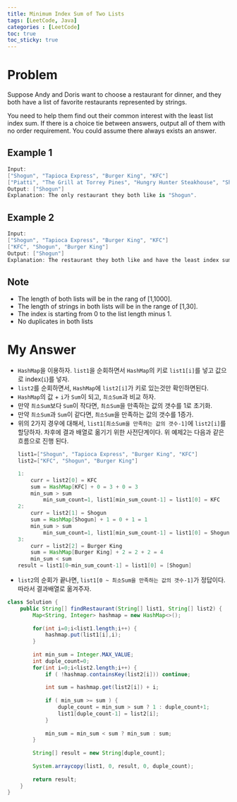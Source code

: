 ```yaml
---
title: Minimum Index Sum of Two Lists
tags: [LeetCode, Java]
categories : [LeetCode]
toc: true
toc_sticky: true
---
```


# Problem

Suppose Andy and Doris want to choose a restaurant for dinner, and they both have a list of favorite restaurants represented by strings.

You need to help them find out their common interest with the least list index sum. If there is a choice tie between answers, output all of them with no order requirement. You could assume there always exists an answer.

## Example 1

```swift
Input:
["Shogun", "Tapioca Express", "Burger King", "KFC"]
["Piatti", "The Grill at Torrey Pines", "Hungry Hunter Steakhouse", "Shogun"]
Output: ["Shogun"]
Explanation: The only restaurant they both like is "Shogun".
```

## Example 2

```swift
Input:
["Shogun", "Tapioca Express", "Burger King", "KFC"]
["KFC", "Shogun", "Burger King"]
Output: ["Shogun"]
Explanation: The restaurant they both like and have the least index sum is "Shogun" with index sum 1 (0+1).
```

## Note

* The length of both lists will be in the rang of [1,1000].
* The length of strings in both lists will be in the range of [1,30].
* The index is starting from 0 to the list length minus 1.
* No duplicates in both lists

# My Answer

* `HashMap`을 이용하자. `list1`을 순회하면서 `HashMap`의 키로 `list1[i]`를 넣고 값으로 index(`i`)를 넣자.
* `list2`를 순회하면서, `HashMap`에 `list2[i]`가 키로 있는것만 확인하면된다.
* `HashMap`의 값 + `i`가 `Sum`이 되고, `최소Sum`과 비교 하자.
* 만약 `최소Sum`보다 `Sum`이 작다면, `최소Sum`을 만족하는 값의 갯수를 1로 초기화.
* 만약 `최소Sum`과 `Sum`이 같다면, `최소Sum`을 만족하는 값의 갯수를 1증가.
* 위의 2가지 경우에 대해서, `list1[최소Sum을 만족하는 값의 갯수-1]`에 `list2[i]`를 할당하자. 차후에 결과 배열로 옮기기 위한 사전단계이다. 위 예제2는 다음과 같은 흐름으로 진행 된다.
    ```java
    list1=["Shogun", "Tapioca Express", "Burger King", "KFC"]
    list2=["KFC", "Shogun", "Burger King"]

    1:
        curr = list2[0] = KFC
        sum = HashMap[KFC] + 0 = 3 + 0 = 3
        min_sum > sum
            min_sum_count=1, list1[min_sum_count-1] = list1[0] = KFC
    2:
        curr = list2[1] = Shogun
        sum = HashMap[Shogun] + 1 = 0 + 1 = 1
        min_sum > sum
            min_sum_count=1, list1[min_sum_count-1] = list1[0] = Shogun
    3: 
        curr = list2[2] = Burger King
        sum = HashMap[Burger King] + 2 = 2 + 2 = 4
        min_sum < sum
    result = list1[0~min_sum_count-1] = list1[0] = [Shogun]
    ```
* `list2`의 순회가 끝나면, `list1[0 ~ 최소Sum을 만족하는 값의 갯수-1]`가 정답이다. 따라서 결과배열로 옮겨주자.

```java
class Solution {
    public String[] findRestaurant(String[] list1, String[] list2) {
        Map<String, Integer> hashmap = new HashMap<>();
        
        for(int i=0;i<list1.length;i++) {
            hashmap.put(list1[i],i);            
        }
        
        int min_sum = Integer.MAX_VALUE;
        int duple_count=0;
        for(int i=0;i<list2.length;i++) {
            if ( !hashmap.containsKey(list2[i])) continue;
            
            int sum = hashmap.get(list2[i]) + i;
            
            if ( min_sum >= sum ) {
                duple_count = min_sum > sum ? 1 : duple_count+1;                
                list1[duple_count-1] = list2[i];
            }            
            
            min_sum = min_sum < sum ? min_sum : sum;
        }  
        
        String[] result = new String[duple_count];
        
        System.arraycopy(list1, 0, result, 0, duple_count);
        
        return result;
    }
}
```

